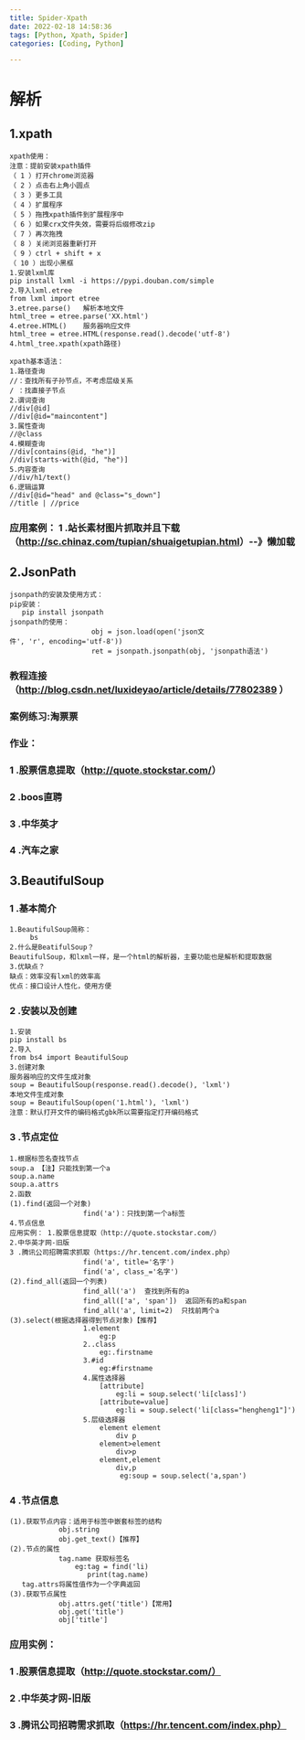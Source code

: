 ```yaml
---
title: Spider-Xpath
date: 2022-02-18 14:58:36
tags: [Python, Xpath, Spider]
categories: [Coding, Python]

---
```


# 解析

## 1.xpath

```
xpath使用：
注意：提前安装xpath插件
（ 1 ）打开chrome浏览器
（ 2 ）点击右上角小圆点
（ 3 ）更多工具
（ 4 ）扩展程序
（ 5 ）拖拽xpath插件到扩展程序中
（ 6 ）如果crx文件失效，需要将后缀修改zip
（ 7 ）再次拖拽
（ 8 ）关闭浏览器重新打开
（ 9 ）ctrl + shift + x
（ 10 ）出现小黑框
1.安装lxml库
pip install lxml ‐i https://pypi.douban.com/simple
2.导入lxml.etree
from lxml import etree
3.etree.parse()   解析本地文件
html_tree = etree.parse('XX.html')
4.etree.HTML()    服务器响应文件
html_tree = etree.HTML(response.read().decode('utf‐8')
4.html_tree.xpath(xpath路径)
```
```
xpath基本语法：
1.路径查询
//：查找所有子孙节点，不考虑层级关系
/ ：找直接子节点
2.谓词查询
//div[@id]  
//div[@id="maincontent"]    
3.属性查询
//@class        
4.模糊查询
//div[contains(@id, "he")]  
//div[starts‐with(@id, "he")]
5.内容查询
//div/h1/text()
6.逻辑运算
//div[@id="head" and @class="s_down"]
//title | //price
```

### 应用案例： 1 .站长素材图片抓取并且下载（<http://sc.chinaz.com/tupian/shuaigetupian.html>）--》懒加载

## 2.JsonPath

```
jsonpath的安装及使用方式：
pip安装：
   pip install jsonpath
jsonpath的使用：
                    obj = json.load(open('json文件', 'r', encoding='utf‐8'))
                    ret = jsonpath.jsonpath(obj, 'jsonpath语法')
```

### 教程连接（<http://blog.csdn.net/luxideyao/article/details/77802389> ）

### 案例练习:淘票票

### 作业： 

### 1 .股票信息提取（<http://quote.stockstar.com/>）

### 2 .boos直聘

### 3 .中华英才

### 4 .汽车之家

## 3.BeautifulSoup

### 1 .基本简介

```
1.BeautifulSoup简称：
     bs
2.什么是BeatifulSoup？
BeautifulSoup，和lxml一样，是一个html的解析器，主要功能也是解析和提取数据
3.优缺点？
缺点：效率没有lxml的效率高
优点：接口设计人性化，使用方便
```

### 2 .安装以及创建

```
1.安装
pip install bs
2.导入
from bs4 import BeautifulSoup
3.创建对象
服务器响应的文件生成对象
soup = BeautifulSoup(response.read().decode(), 'lxml')
本地文件生成对象
soup = BeautifulSoup(open('1.html'), 'lxml')
注意：默认打开文件的编码格式gbk所以需要指定打开编码格式
```

### 3 .节点定位

```
1.根据标签名查找节点
soup.a 【注】只能找到第一个a        
soup.a.name            
soup.a.attrs            
2.函数
(1).find(返回一个对象)        
                  find('a')：只找到第一个a标签
4.节点信息
应用实例： 1.股票信息提取（http://quote.stockstar.com/）
2.中华英才网-旧版
3 .腾讯公司招聘需求抓取（https://hr.tencent.com/index.php）
                  find('a', title='名字')
                  find('a', class_='名字')
(2).find_all(返回一个列表)        
                  find_all('a')  查找到所有的a
                  find_all(['a', 'span'])  返回所有的a和span
                  find_all('a', limit=2)  只找前两个a
(3).select(根据选择器得到节点对象)【推荐】        
                  1.element
                      eg:p
                  2..class
                      eg:.firstname
                  3.#id
                      eg:#firstname
                  4.属性选择器
                      [attribute]
                          eg:li = soup.select('li[class]')
                      [attribute=value]
                          eg:li = soup.select('li[class="hengheng1"]')
                  5.层级选择器
                      element element
                          div p
                      element>element
                          div>p
                      element,element
                          div,p
                           eg:soup = soup.select('a,span')
```

### 4 .节点信息
```
(1).获取节点内容：适用于标签中嵌套标签的结构    
            obj.string
            obj.get_text()【推荐】
(2).节点的属性    
            tag.name 获取标签名
                eg:tag = find('li)
                   print(tag.name)
   tag.attrs将属性值作为一个字典返回        
(3).获取节点属性    
            obj.attrs.get('title')【常用】
            obj.get('title')
            obj['title']
```
### 应用实例： 

### 1 .股票信息提取（http://quote.stockstar.com/）

### 2 .中华英才网-旧版

### 3 .腾讯公司招聘需求抓取（https://hr.tencent.com/index.php）
